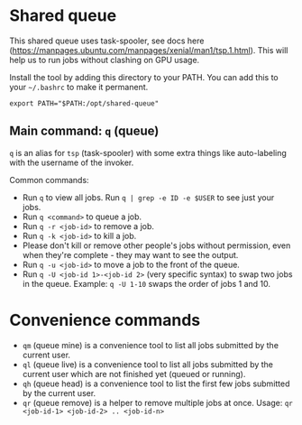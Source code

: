 # Shared queue

This shared queue uses task-spooler, see docs here (https://manpages.ubuntu.com/manpages/xenial/man1/tsp.1.html).
This will help us to run jobs without clashing on GPU usage.

Install the tool by adding this directory to your PATH. You can add this to your `~/.bashrc` to make it permanent.

`export PATH="$PATH:/opt/shared-queue"`

## Main command: `q` (queue)
`q` is an alias for `tsp` (task-spooler) with some extra things like auto-labeling with the username of the invoker.

Common commands:

- Run `q` to view all jobs. Run `q | grep -e ID -e $USER` to see just your jobs.
- Run `q <command>` to queue a job.
- Run `q -r <job-id>` to remove a job.
- Run `q -k <job-id>` to kill a job.
- Please don't kill or remove other people's jobs without permission, even when they're complete - they may want to see the output.
- Run `q -u <job-id>` to move a job to the front of the queue.
- Run `q -U <job-id 1>-<job-id 2>` (very specific syntax) to swap two jobs in the queue.
  Example: `q -U 1-10` swaps the order of jobs 1 and 10.

# Convenience commands
- `qm` (queue mine) is a convenience tool to list all jobs submitted by the current user.
- `ql` (queue live) is a convenience tool to list all jobs submitted by the current user which are not finished yet (queued or running).
- `qh` (queue head) is a convenience tool to list the first few jobs submitted by the current user.
- `qr` (queue remove) is a helper to remove multiple jobs at once.
Usage: `qr <job-id-1> <job-id-2> .. <job-id-n>`

